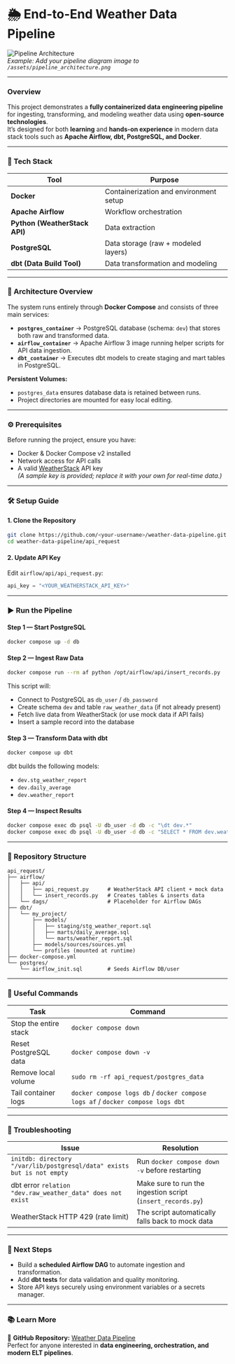 # 🌦️ End-to-End Weather Data Pipeline  

![Pipeline Architecture](./assets/pipeline_architecture.png)  
*Example: Add your pipeline diagram image to `/assets/pipeline_architecture.png`*

---

### Overview  
This project demonstrates a **fully containerized data engineering pipeline** for ingesting, transforming, and modeling weather data using **open-source technologies**.  
It’s designed for both **learning** and **hands-on experience** in modern data stack tools such as **Apache Airflow, dbt, PostgreSQL, and Docker**.

---

### 🚀 Tech Stack  
| Tool | Purpose |
|------|----------|
| **Docker** | Containerization and environment setup |
| **Apache Airflow** | Workflow orchestration |
| **Python (WeatherStack API)** | Data extraction |
| **PostgreSQL** | Data storage (raw + modeled layers) |
| **dbt (Data Build Tool)** | Data transformation and modeling |

---

### 🧩 Architecture Overview  
The system runs entirely through **Docker Compose** and consists of three main services:

- **`postgres_container`** → PostgreSQL database (schema: `dev`) that stores both raw and transformed data.  
- **`airflow_container`** → Apache Airflow 3 image running helper scripts for API data ingestion.  
- **`dbt_container`** → Executes dbt models to create staging and mart tables in PostgreSQL.

**Persistent Volumes:**  
- `postgres_data` ensures database data is retained between runs.  
- Project directories are mounted for easy local editing.

---

### ⚙️ Prerequisites  
Before running the project, ensure you have:
- Docker & Docker Compose v2 installed  
- Network access for API calls  
- A valid [WeatherStack](https://weatherstack.com/) API key  
  *(A sample key is provided; replace it with your own for real-time data.)*

---

### 🛠️ Setup Guide  

#### 1. Clone the Repository  
```bash
git clone https://github.com/<your-username>/weather-data-pipeline.git
cd weather-data-pipeline/api_request
```

#### 2. Update API Key  
Edit `airflow/api/api_request.py`:
```python
api_key = "<YOUR_WEATHERSTACK_API_KEY>"
```

---

### ▶️ Run the Pipeline  

#### Step 1 — Start PostgreSQL  
```bash
docker compose up -d db
```

#### Step 2 — Ingest Raw Data  
```bash
docker compose run --rm af python /opt/airflow/api/insert_records.py
```
This script will:
- Connect to PostgreSQL as `db_user` / `db_password`  
- Create schema `dev` and table `raw_weather_data` (if not already present)  
- Fetch live data from WeatherStack (or use mock data if API fails)  
- Insert a sample record into the database  

#### Step 3 — Transform Data with dbt  
```bash
docker compose up dbt
```
dbt builds the following models:  
- `dev.stg_weather_report`  
- `dev.daily_average`  
- `dev.weather_report`

#### Step 4 — Inspect Results  
```bash
docker compose exec db psql -U db_user -d db -c "\dt dev.*"
docker compose exec db psql -U db_user -d db -c "SELECT * FROM dev.weather_report;"
```

---

### 📁 Repository Structure  
```
api_request/
├── airflow/
│   ├── api/
│   │   ├── api_request.py      # WeatherStack API client + mock data
│   │   └── insert_records.py   # Creates tables & inserts data
│   └── dags/                   # Placeholder for Airflow DAGs
├── dbt/
│   └── my_project/
│       ├── models/
│       │   ├── staging/stg_weather_report.sql
│       │   ├── marts/daily_average.sql
│       │   └── marts/weather_report.sql
│       ├── models/sources/sources.yml
│       └── profiles (mounted at runtime)
├── docker-compose.yml
└── postgres/
    └── airflow_init.sql        # Seeds Airflow DB/user
```

---

### 🔧 Useful Commands  

| Task | Command |
|------|----------|
| Stop the entire stack | `docker compose down` |
| Reset PostgreSQL data | `docker compose down -v` |
| Remove local volume | `sudo rm -rf api_request/postgres_data` |
| Tail container logs | `docker compose logs db` / `docker compose logs af` / `docker compose logs dbt` |

---

### 🧠 Troubleshooting  

| Issue | Resolution |
|-------|-------------|
| `initdb: directory "/var/lib/postgresql/data" exists but is not empty` | Run `docker compose down -v` before restarting |
| dbt error `relation "dev.raw_weather_data" does not exist` | Make sure to run the ingestion script (`insert_records.py`) |
| WeatherStack HTTP 429 (rate limit) | The script automatically falls back to mock data |

---

### 🚧 Next Steps  
- Build a **scheduled Airflow DAG** to automate ingestion and transformation.  
- Add **dbt tests** for data validation and quality monitoring.  
- Store API keys securely using environment variables or a secrets manager.  

---

### 📚 Learn More  
🔗 **GitHub Repository:** [Weather Data Pipeline](https://lnkd.in/gNRrGcdY)  
Perfect for anyone interested in **data engineering, orchestration, and modern ELT pipelines**.
